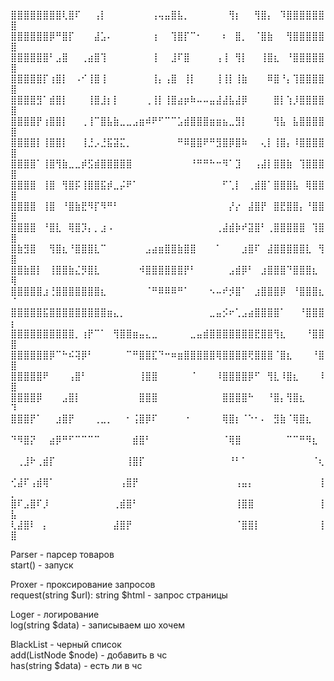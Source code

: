 ⣿⣿⣿⣿⣿⣿⣿⣿⢇⣿⠏⠀⠀⢠⡇⠀⠀⠀⠀⠀⠀⠀⢠⢤⣤⣿⣧⡀⠀⠀⠀⠀⠀⠀⢻⡆⠀⠀⢻⣿⡄⠀⠹⣿⣿⣿⣿⣿⣿⣿
⣿⣿⣿⣿⣿⣿⡿⠛⣿⡏⠀⠀⠀⣼⣡⠄⠀⠀⠀⠀⠀⠀⢰⠀⠀⢹⣿⡏⠉⠂⠀⠀⠀⠆⠀⣿⡀⠀⠈⣿⣷⠀⠀⢻⣿⣿⣿⣿⣿⣿
⣿⣿⣿⣿⣿⣿⠃⣠⣿⠀⠀⢀⣴⣿⢹⠀⠀⠀⠀⠀⠀⠀⢸⠀⠀⣸⠏⣿⠀⠀⠀⠀⢠⢸⠀⢻⡇⠀⠀⢸⣿⣆⠀⠘⣿⣿⣿⣿⣿⣿
⣿⣿⣿⣿⣿⡏⢰⣿⡇⠀⠠⠊⢸⣿⢸⠀⠀⠀⠀⠀⠀⠀⢸⡄⢠⣿⠀⢸⡇⠀⠀⠀⢸⢸⡇⢸⣷⠀⠀⠀⠿⣿⠘⡄⢹⣿⣿⣿⣿⣿
⣿⣿⣿⣿⣻⠁⣾⣿⡇⠀⠀⠀⢸⣿⣸⡆⡇⠀⠀⠀⠀⢀⢸⡇⢸⣿⣴⡶⠷⠤⠤⣤⣼⣼⣧⣼⡿⠀⠀⠀⠀⣿⡇⢱⡸⣿⣿⣿⣿⣿
⣿⣿⣿⣿⡟⢰⣿⣿⡇⠀⠀⢀⢸⠉⣿⣧⣷⣀⣀⣠⣶⠾⠟⠋⠉⠉⣡⣾⣿⣿⣿⣶⣶⣦⣀⣻⡇⠀⠀⠀⠀⢻⣧⠀⣧⣿⣿⣿⣿⣿
⣿⣿⣿⣿⡇⢸⣿⣿⡇⠀⠀⢸⣘⡠⣘⣯⣽⣍⡀⠀⠀⠀⠀⠀⠀⠀⠛⠿⣿⣿⠟⠛⣻⣿⡿⣿⠷⠀⠀⢄⡇⢸⣿⡄⠸⣿⣿⣿⣿⣿
⣿⣿⣿⣿⠁⢸⣿⢻⣷⣀⣀⡾⣫⣾⣿⣿⣿⣿⣿⠀⠀⠀⠀⠀⠀⠀⠀⠀⠘⠛⠛⠓⠒⠻⠁⣹⠀⠀⢠⣼⡇⣿⣿⣷⠀⢹⣿⣿⣿⣿
⣿⣿⣿⣿⠀⢸⣿⠀⢻⣿⡯⢸⣿⣿⣯⡾⣀⡬⠟⠁⠀⠀⠀⠀⠀⠀⠀⠀⠀⠀⠀⠀⠀⠋⢁⡇⠀⢀⣾⣿⠁⣿⣿⣿⣧⠀⢿⣿⣿⣿
⣿⣿⣿⣿⠀⢸⣿⠀⠘⣿⣷⣟⠻⡏⠻⠛⠃⠀⠀⠀⠀⠀⠀⠀⠀⠀⠀⠀⠀⠀⠀⠀⠀⠀⡜⡔⠀⣼⣿⡟⠀⣿⣟⣿⣿⡄⠘⣿⣿⣿
⣿⣿⣿⣿⠀⠘⣿⣇⠀⢿⣿⡹⡄⡀⣰⠠⠀⠀⠀⠀⠀⠀⠀⠀⠀⠀⠀⠀⠀⠀⠀⠀⢀⣼⣾⡷⠞⣽⣿⠃⢀⣿⣿⣿⣿⣿⠀⢹⣿⣿
⣿⣷⣻⣿⠀⠀⢻⣿⣆⠘⣿⣿⣿⣇⠉⠀⠀⠀⠀⠀⠀⣠⣴⣶⣿⣿⣷⣿⣿⠀⠀⠀⠁⠀⠀⠀⣰⣿⠏⠀⣼⣿⣿⣿⣿⣿⣇⠀⢻⣿
⣿⣿⣷⣿⡇⠀⢸⣿⣿⣷⣌⡻⣿⣇⠀⠀⠀⠀⠀⠀⠺⣿⣿⣿⣿⣿⣿⡟⠃⠀⠀⠀⠀⠀⣠⣾⡿⠃⠀⣰⣿⣿⣿⠙⣿⣿⣿⣆⠀⢿
⣿⣿⣿⣿⣿⣰⢘⣿⣿⣿⣿⣿⣿⣿⣆⠀⠀⠀⠀⠀⠀⠈⠛⠿⠿⠿⠛⠁⠀⠀⠀⠢⠤⠞⡺⣿⠁⠀⣰⣿⣿⣿⡿⠀⠘⣿⣿⣿⣆⠈
⣿⣿⣿⣿⣿⣯⣿⣿⣿⣿⣿⣿⣿⣿⣿⣶⣄⡀⠀⠀⠀⠀⠀⠀⠀⠀⠀⠀⠀⠀⠀⣀⣤⡪⠖⢁⣠⣴⣿⣿⣿⣿⠁⠀⠀⠘⣿⣿⣿⡆
⣿⣿⣿⣿⣿⣿⣿⣿⣿⣿⡀⢰⡟⠉⠁⠀⢻⣿⣿⣶⣤⣄⣀⠀⠀⠀⠀⠀⣀⣤⣾⣿⣿⣿⣿⣿⣿⣿⣟⣿⣿⢻⣆⠀⠀⠀⠘⣿⣿⣿
⣿⣿⣿⣿⣿⣿⡿⠉⠓⠮⢽⡿⠃⠀⠀⠀⠀⠀⠉⠛⣿⣿⣏⠙⠒⠶⣶⣿⣿⣿⣿⣿⢿⣿⣿⣿⣿⢟⣿⣿⣿⠈⣿⣆⠀⠀⠀⠘⣿⣿
⣿⣿⣿⣿⣿⠟⠀⠀⠀⢠⣿⠃⠀⠀⠀⠀⠀⠀⠀⠀⢸⣿⣿⠀⠀⠀⠀⠀⠈⠀⠀⠀⠸⣿⣿⣿⣿⡿⠋⠀⢻⣇⠸⣿⣆⠀⠀⠀⠸⣿
⣿⣿⣿⣿⡿⠀⠀⠀⣠⣿⡇⠀⠀⠀⠀⠀⠀⠀⠀⠀⣿⣿⣿⠀⠀⠀⠀⠀⠀⠀⠀⠀⠀⣿⣿⣿⣿⠓⠀⠀⠘⣿⡄⢻⣿⣆⠀⠀⠀⠹
⣿⣿⣿⡟⠁⠀⠀⣰⣿⡟⠀⠀⠀⢀⣀⡀⠀⠀⠂⢨⣿⡿⠏⠀⠀⠀⠀⠐⠀⠀⠀⠀⠀⢿⣿⡆⠈⠑⠂⠄⠀⣻⣷⠈⢿⣿⣆⠀⠀⠀
⠙⠻⣿⡝⠀⠀⣴⡿⠛⠋⠉⠉⠉⠉⠀⠀⠀⠀⠀⣾⣿⠃⠀⠀⠀⠀⠀⠀⠀⠀⠀⠀⠀⠈⢿⣿⠀⠀⠀⠀⠀⠀⠀⠉⠉⠛⠻⣆⠀⠀
⠀⢀⣸⠗⢀⣾⡏⠀⠀⠀⠀⠀⠀⠀⠀⠀⠀⠀⢸⣿⡏⠀⠀⠀⠀⠀⠀⠀⠀⠀⠀⠀⠀⠀⠘⠃⠁⠀⠀⠀⠀⠀⠀⠀⠀⠀⠀⠈⢆⠀
⢊⣼⠏⢠⣾⢿⠁⠀⠀⠀⠀⠀⠀⠀⠀⠀⠀⢠⣿⡟⠀⠀⠀⠀⠀⠀⠀⠀⠀⠀⠀⠀⠀⠀⠀⢠⣤⡄⠀⠀⠀⠀⠀⠀⠀⠀⠀⠀⢸⡀
⣿⠏⣠⣿⠏⡸⠀⠀⠀⠀⠀⠀⠀⠀⠀⠀⢀⣾⣿⠃⠀⠀⠀⠀⠀⠀⠀⠀⠀⠀⠀⠀⠀⠀⠀⢸⣿⣿⠀⠀⠀⠀⠀⠀⠀⠀⠀⠀⢸⣧
⢇⣼⣿⠇⠀⡄⠀⠀⠀⠀⠀⠀⠀⠀⠀⠀⣼⣿⡟⠀⠀⠀⠀⠀⠀⠀⠀⠀⠀⠀⠀⠀⠀⠀⠀⠈⣿⣿⡇⠀⠀⠀⠀⠀⠀⠀⠀⠀⢸⣿


Parser - парсер товаров<br/>
start() - запуск

Proxer - проксирование запросов<br/>
request(string $url): string $html - запрос страницы

Loger - логирование<br/>
log(string $data) - записываем шо хочем

BlackList - черный список<br/>
add(ListNode $node) - добавить в чс<br/>
has(string $data) - есть ли в чс
